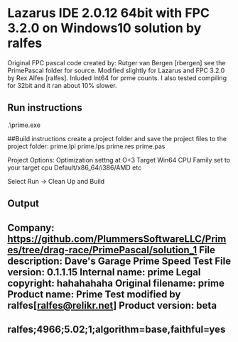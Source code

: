 # Lazarus IDE 2.0.12 64bit with FPC 3.2.0 on Windows10 solution by ralfes
Original FPC pascal code created by: Rutger van Bergen [rbergen] see the PrimePascal folder for source.
Modified slightly for Lazarus and FPC 3.2.0 by Rex Alfes [ralfes]. Inluded Int64 for prme counts.
I also tested compiling for 32bit and it ran about 10% slower.

## Run instructions
.\prime.exe

##Build instructions
create a project folder and save the project files to the project folder:
prime.lpi
prime.lps
prime.res
prime.pas

Project Options:
Optimization settng at O+3
Target Win64
CPU Family set to your target cpu Default/x86_64/i386/AMD etc

Select Run -> Clean Up and Build

## Output
Company: https://github.com/PlummersSoftwareLLC/Primes/tree/drag-race/PrimePascal/solution_1
File description: Dave's Garage Prime Speed Test
File version: 0.1.1.15
Internal name: prime
Legal copyright: hahahahaha
Original filename: prime
Product name: Prime Test modified by ralfes[ralfes@relikr.net]
Product version: beta
------------------------------------------------------------
ralfes;4966;5.02;1;algorithm=base,faithful=yes
------------------------------------------------------------

